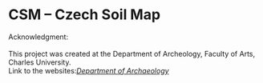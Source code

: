# CSM – Czech Soil Map





Acknowledgment: <br><br>
This project was created at the Department of Archeology, Faculty of Arts, Charles University.<br>
Link to the websites:<i><a href="http://uprav.ff.cuni.cz">Department of Archaeology</i></a>
